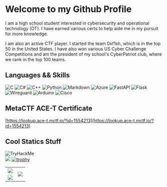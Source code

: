 # Welcome to my Github Profile
I am a high school student interested in cybersecurity and operational technology (OT). I have earned various certs to help aide me in my pursuit for more knowledge.

I am also an active CTF player. I started the team 0xf1sh, which is in the top 50 in the United States. I have also won various US Cyber Challenge Competitions and am the president of my school's CyberPatriot club, where we rank in the top 100 teams.
## Languages && Skills
![C](https://img.shields.io/badge/c-%2300599C.svg?style=for-the-badge&logo=c&logoColor=white) ![C#](https://img.shields.io/badge/c%23-%23239120.svg?style=for-the-badge&logo=csharp&logoColor=white) ![C++](https://img.shields.io/badge/c++-%2300599C.svg?style=for-the-badge&logo=c%2B%2B&logoColor=white) ![Python](https://img.shields.io/badge/python-3670A0?style=for-the-badge&logo=python&logoColor=ffdd54) ![Markdown](https://img.shields.io/badge/markdown-%23000000.svg?style=for-the-badge&logo=markdown&logoColor=white) ![Azure](https://img.shields.io/badge/azure-%230072C6.svg?style=for-the-badge&logo=microsoftazure&logoColor=white) ![FastAPI](https://img.shields.io/badge/FastAPI-005571?style=for-the-badge&logo=fastapi) ![Flask](https://img.shields.io/badge/flask-%23000.svg?style=for-the-badge&logo=flask&logoColor=white) ![Wireguard](https://img.shields.io/badge/wireguard-%2388171A.svg?style=for-the-badge&logo=wireguard&logoColor=white) ![Arduino](https://img.shields.io/badge/-Arduino-00979D?style=for-the-badge&logo=Arduino&logoColor=white) ![Cisco](https://img.shields.io/badge/cisco-%23049fd9.svg?style=for-the-badge&logo=cisco&logoColor=black)

## MetaCTF ACE-T Certificate

[https://lookup.ace-t.mctf.io/?id=1554213](https://lookup.ace-t.mctf.io/?id=1554213)

## Cool Statics Stuff
<img src="https://tryhackme-badges.s3.amazonaws.com/glombo.png" alt="TryHackMe"><br>
![](https://komarev.com/ghpvc/?username=ladderlogix&color=red)
[![trophy](https://github-profile-trophy.vercel.app/?username=ladderlogix&theme=gruvbox&column=-1&no-frame=true&margin-w=13&title=MultiLanguage,Stars,Followers,Repositories,Experience,Commits,PullRequest,Issues,Organizations)](https://github.com/ryo-ma/github-profile-trophy)
<table class="tg" cellspacing="0" cellpadding="0" style="border:none;">
  <tr style="border:none;">
    <td class="tg-0pky" style="border:none;">
      <img src="https://github-readme-streak-stats.herokuapp.com?user=ladderlogix&theme=gruvbox&hide_border=true" />
    </td>
    <td class="tg-0pky" rowspan="2" style="border:none;">
      <img src="https://github-readme-stats.vercel.app/api/top-langs/?username=ladderlogix&theme=gruvbox&hide_border=true&langs_count=8" />
    </td>
  </tr>
  <tr style="border:none;">
    <td class="tg-0pky" style="border:none;">
      <img src="https://github-readme-stats.vercel.app/api?username=ladderlogix&show_icons=true&theme=gruvbox&hide_border=true" />
    </td>
  </tr>
</table>
